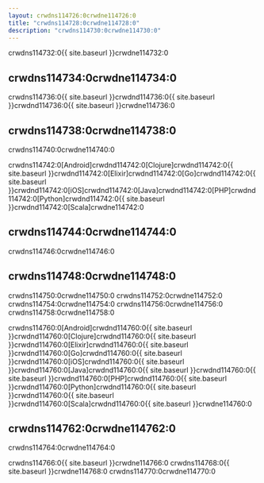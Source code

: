 ```yaml
---
layout: crwdns114726:0crwdne114726:0
title: "crwdns114728:0crwdne114728:0"
description: "crwdns114730:0crwdne114730:0"
---
```

crwdns114732:0{{ site.baseurl }}crwdne114732:0

## crwdns114734:0crwdne114734:0

crwdns114736:0{{ site.baseurl }}crwdnd114736:0{{ site.baseurl }}crwdnd114736:0{{ site.baseurl }}crwdne114736:0

## crwdns114738:0crwdne114738:0

crwdns114740:0crwdne114740:0

crwdns114742:0[Android]crwdnd114742:0[Clojure]crwdnd114742:0{{ site.baseurl }}crwdnd114742:0[Elixir]crwdnd114742:0[Go]crwdnd114742:0{{ site.baseurl }}crwdnd114742:0[iOS]crwdnd114742:0[Java]crwdnd114742:0[PHP]crwdnd114742:0[Python]crwdnd114742:0{{ site.baseurl }}crwdnd114742:0[Scala]crwdne114742:0

## crwdns114744:0crwdne114744:0

crwdns114746:0crwdne114746:0

## crwdns114748:0crwdne114748:0

crwdns114750:0crwdne114750:0 crwdns114752:0crwdne114752:0 crwdns114754:0crwdne114754:0 crwdns114756:0crwdne114756:0 crwdns114758:0crwdne114758:0

crwdns114760:0[Android]crwdnd114760:0{{ site.baseurl }}crwdnd114760:0[Clojure]crwdnd114760:0{{ site.baseurl }}crwdnd114760:0[Elixir]crwdnd114760:0{{ site.baseurl }}crwdnd114760:0[Go]crwdnd114760:0{{ site.baseurl }}crwdnd114760:0[iOS]crwdnd114760:0{{ site.baseurl }}crwdnd114760:0[Java]crwdnd114760:0{{ site.baseurl }}crwdnd114760:0{{ site.baseurl }}crwdnd114760:0[PHP]crwdnd114760:0{{ site.baseurl }}crwdnd114760:0[Python]crwdnd114760:0{{ site.baseurl }}crwdnd114760:0{{ site.baseurl }}crwdnd114760:0[Scala]crwdnd114760:0{{ site.baseurl }}crwdne114760:0

## crwdns114762:0crwdne114762:0

crwdns114764:0crwdne114764:0

crwdns114766:0{{ site.baseurl }}crwdne114766:0 crwdns114768:0{{ site.baseurl }}crwdne114768:0 crwdns114770:0crwdne114770:0